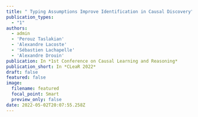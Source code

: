 ```yaml
---
title: " Typing Assumptions Improve Identification in Causal Discovery"
publication_types:
  - "1"
authors:
  - admin
  - 'Perouz Taslakian'
  - 'Alexandre Lacoste'
  - 'Sébastien Lachapelle'
  - 'Alexandre Drouin'
publication: In *1st Conference on Causal Learning and Reasoning*
publication_short: In *CLeaR 2022*
draft: false
featured: false
image:
  filename: featured
  focal_point: Smart
  preview_only: false
date: 2022-05-02T20:07:55.258Z
---
```

